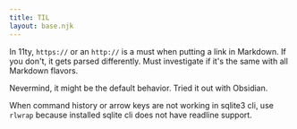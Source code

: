 ```yaml
---
title: TIL
layout: base.njk
---
```


In 11ty, `https://` or an `http://` is a must when putting a link in Markdown. 
If you don't, it gets parsed differently. Must investigate if it's the same with 
all Markdown flavors.

Nevermind, it might be the default behavior. Tried it out with Obsidian.

When command history or arrow keys are not working in sqlite3 cli, use `rlwrap` 
because installed sqlite cli does not have readline support.
